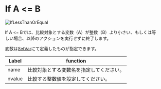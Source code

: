 
# If A <= B
![IfLessThanOrEqual](img/IfLessThanOrEqual.jpg)

If A <= Bでは、比較対象とする変数（A）が整数（B）より小さい、もしくは等しい場合、以降のアクションを実行せずに終了します。

変数は[SetVar](SetVar.ja.md)にて定義したものが指定できます。

|  Label |  function  |
| ----   | ---- |
| name | 比較対象とする変数名を指定してください。 |
| nvalue | 比較する整数値を設定してください。 |
